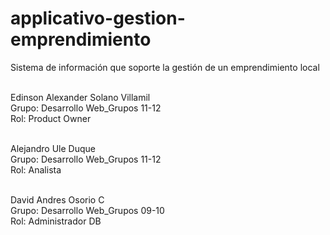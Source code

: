 # applicativo-gestion-emprendimiento
Sistema de información que soporte la gestión de un emprendimiento local


\
Edinson Alexander Solano Villamil \
Grupo: Desarrollo Web_Grupos 11-12 \
Rol: Product Owner 
 
\
Alejandro Ule Duque \
Grupo: Desarrollo Web_Grupos 11-12 \
Rol: Analista

\
David Andres Osorio C \
Grupo: Desarrollo Web_Grupos 09-10 \
Rol: Administrador DB
